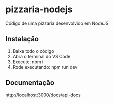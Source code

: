 # pizzaria-nodejs

Código de uma pizzaria desenvolvido em NodeJS

## Instalação

1. Baixe todo o código
2. Abra o terminal do VS Code
3. Execute: npm i
4. Rode executando: npm run dev

## Documentação

[http://localhost:3000/docs/api-docs](http://localhost:3000/docs/api-docs)
